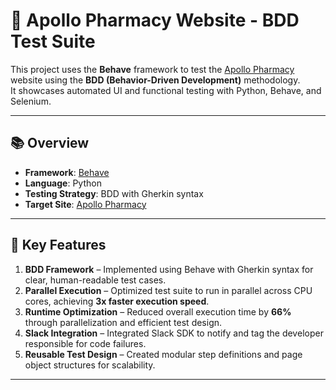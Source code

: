 # 🧪 Apollo Pharmacy Website - BDD Test Suite

This project uses the **Behave** framework to test the [Apollo Pharmacy](https://www.apollopharmacy.in/) website using the **BDD (Behavior-Driven Development)** methodology.  
It showcases automated UI and functional testing with Python, Behave, and Selenium.

---

## 📚 Overview

- **Framework**: [Behave](https://behave.readthedocs.io/en/latest/)  
- **Language**: Python  
- **Testing Strategy**: BDD with Gherkin syntax  
- **Target Site**: [Apollo Pharmacy](https://www.apollopharmacy.in/)  

---

## 🚀 Key Features

1. **BDD Framework** – Implemented using Behave with Gherkin syntax for clear, human-readable test cases.  
2. **Parallel Execution** – Optimized test suite to run in parallel across CPU cores, achieving **3x faster execution speed**.  
3. **Runtime Optimization** – Reduced overall execution time by **66%** through parallelization and efficient test design.  
4. **Slack Integration** – Integrated Slack SDK to notify and tag the developer responsible for code failures.  
5. **Reusable Test Design** – Created modular step definitions and page object structures for scalability.  

---
